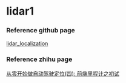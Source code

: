 # lidar1


### Reference github page
[lidar_localization](https://github.com/Little-Potato-1990/lidar_localization)

### Reference zhihu page
[从零开始做自动驾驶定位(四): 前端里程计之初试](https://zhuanlan.zhihu.com/p/105694269)
